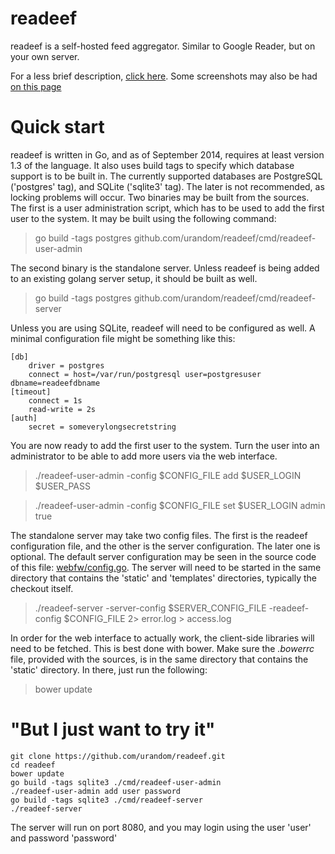 readeef
=======

readeef is a self-hosted feed aggregator. Similar to Google Reader, but on your own server.

For a less brief description, [click here](http://www.sugr.org/en/products/readeef).
Some screenshots may also be had [on this page](http://www.sugr.org/en/products/readeef#gallery)

Quick start
===========

readeef is written in Go, and as of September 2014, requires at least version 1.3 of the language. It also uses build tags to specify which database support is to be built in. The currently supported databases are PostgreSQL ('postgres' tag), and SQLite ('sqlite3' tag). The later is not recommended, as locking problems will occur. 
Two binaries may be built from the sources. The first is a user administration script, which has to be used to add the first user to the system. It may be built using the following command:

> go build -tags postgres github.com/urandom/readeef/cmd/readeef-user-admin

The second binary is the standalone server. Unless readeef is being added to an existing golang server setup, it should be built as well.

> go build -tags postgres github.com/urandom/readeef/cmd/readeef-server

Unless you are using SQLite, readeef will need to be configured as well. A minimal configuration file might be something like this:

```
[db]
    driver = postgres
    connect = host=/var/run/postgresql user=postgresuser dbname=readeefdbname
[timeout]
    connect = 1s
    read-write = 2s
[auth]
    secret = someverylongsecretstring
```

You are now ready to add the first user to the system. Turn the user into an administrator to be able to add more users via the web interface.

> ./readeef-user-admin -config $CONFIG_FILE add $USER_LOGIN $USER_PASS

> ./readeef-user-admin -config $CONFIG_FILE set $USER_LOGIN admin true

The standalone server may take two config files. The first is the readeef configuration file, and the other is the server configuration. The later one is optional. The default server configuration may be seen in the source code of this file: [webfw/config.go](https://github.com/urandom/webfw/blob/master/config.go#L120). The server will need to be started in the same directory that contains the 'static' and 'templates' directories, typically the checkout itself.

> ./readeef-server -server-config $SERVER_CONFIG_FILE -readeef-config $CONFIG_FILE 2> error.log > access.log

In order for the web interface to actually work, the client-side libraries will need to be fetched. This is best done with bower. Make sure the _.bowerrc_ file, provided with the sources, is in the same directory that contains the 'static' directory. In there, just run the following:

> bower update


"But I just want to try it"
===========================

    git clone https://github.com/urandom/readeef.git
    cd readeef
    bower update
    go build -tags sqlite3 ./cmd/readeef-user-admin
    ./readeef-user-admin add user password
    go build -tags sqlite3 ./cmd/readeef-server
    ./readeef-server
    
The server will run on port 8080, and you may login using the user 'user' and password 'password'
